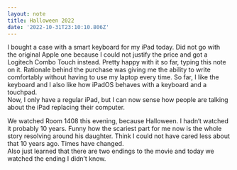 ```yaml
---
layout: note
title: Halloween 2022
date: '2022-10-31T23:10:10.806Z'
---
```


I bought a case with a smart keyboard for my iPad today. Did not go with the original Apple one because I could not justify the price and got a Logitech Combo Touch instead. Pretty happy with it so far, typing this note on it. Rationale behind the purchase was giving me the ability to write comfortably without having to use my laptop every time. So far, I like the keyboard and I also like how iPadOS behaves with a keyboard and a touchpad.\
Now, I only have a regular iPad, but I can now sense how people are talking about the iPad replacing their computer.

We watched Room 1408 this evening, because Halloween. I hadn‘t watched it probably 10 years. Funny how the scariest part for me now is the whole story resolving around his daughter. Think I could not have cared less about that 10 years ago. Times have changed.\
Also just learned that there are two endings to the movie and today we watched the ending I didn’t know.
